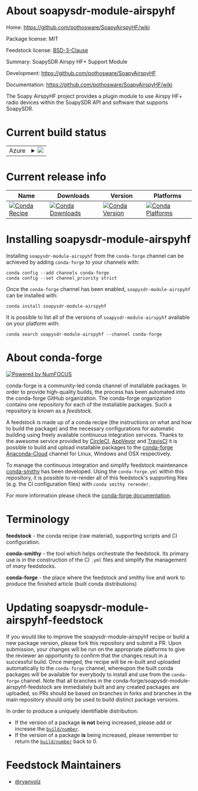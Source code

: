 About soapysdr-module-airspyhf
==============================

Home: https://github.com/pothosware/SoapyAirspyHF/wiki

Package license: MIT

Feedstock license: [BSD-3-Clause](https://github.com/conda-forge/soapysdr-module-airspyhf-feedstock/blob/master/LICENSE.txt)

Summary: SoapySDR Airspy HF+ Support Module

Development: https://github.com/pothosware/SoapyAirspyHF

Documentation: https://github.com/pothosware/SoapyAirspyHF/wiki

The Soapy AirspyHF project provides a plugin module to use Airspy HF+ radio
devices within the SoapySDR API and software that supports SoapySDR.


Current build status
====================


<table>
    
  <tr>
    <td>Azure</td>
    <td>
      <details>
        <summary>
          <a href="https://dev.azure.com/conda-forge/feedstock-builds/_build/latest?definitionId=13524&branchName=master">
            <img src="https://dev.azure.com/conda-forge/feedstock-builds/_apis/build/status/soapysdr-module-airspyhf-feedstock?branchName=master">
          </a>
        </summary>
        <table>
          <thead><tr><th>Variant</th><th>Status</th></tr></thead>
          <tbody><tr>
              <td>linux_64</td>
              <td>
                <a href="https://dev.azure.com/conda-forge/feedstock-builds/_build/latest?definitionId=13524&branchName=master">
                  <img src="https://dev.azure.com/conda-forge/feedstock-builds/_apis/build/status/soapysdr-module-airspyhf-feedstock?branchName=master&jobName=linux&configuration=linux_64_" alt="variant">
                </a>
              </td>
            </tr><tr>
              <td>osx_64</td>
              <td>
                <a href="https://dev.azure.com/conda-forge/feedstock-builds/_build/latest?definitionId=13524&branchName=master">
                  <img src="https://dev.azure.com/conda-forge/feedstock-builds/_apis/build/status/soapysdr-module-airspyhf-feedstock?branchName=master&jobName=osx&configuration=osx_64_" alt="variant">
                </a>
              </td>
            </tr><tr>
              <td>win_64</td>
              <td>
                <a href="https://dev.azure.com/conda-forge/feedstock-builds/_build/latest?definitionId=13524&branchName=master">
                  <img src="https://dev.azure.com/conda-forge/feedstock-builds/_apis/build/status/soapysdr-module-airspyhf-feedstock?branchName=master&jobName=win&configuration=win_64_" alt="variant">
                </a>
              </td>
            </tr>
          </tbody>
        </table>
      </details>
    </td>
  </tr>
</table>

Current release info
====================

| Name | Downloads | Version | Platforms |
| --- | --- | --- | --- |
| [![Conda Recipe](https://img.shields.io/badge/recipe-soapysdr--module--airspyhf-green.svg)](https://anaconda.org/conda-forge/soapysdr-module-airspyhf) | [![Conda Downloads](https://img.shields.io/conda/dn/conda-forge/soapysdr-module-airspyhf.svg)](https://anaconda.org/conda-forge/soapysdr-module-airspyhf) | [![Conda Version](https://img.shields.io/conda/vn/conda-forge/soapysdr-module-airspyhf.svg)](https://anaconda.org/conda-forge/soapysdr-module-airspyhf) | [![Conda Platforms](https://img.shields.io/conda/pn/conda-forge/soapysdr-module-airspyhf.svg)](https://anaconda.org/conda-forge/soapysdr-module-airspyhf) |

Installing soapysdr-module-airspyhf
===================================

Installing `soapysdr-module-airspyhf` from the `conda-forge` channel can be achieved by adding `conda-forge` to your channels with:

```
conda config --add channels conda-forge
conda config --set channel_priority strict
```

Once the `conda-forge` channel has been enabled, `soapysdr-module-airspyhf` can be installed with:

```
conda install soapysdr-module-airspyhf
```

It is possible to list all of the versions of `soapysdr-module-airspyhf` available on your platform with:

```
conda search soapysdr-module-airspyhf --channel conda-forge
```


About conda-forge
=================

[![Powered by NumFOCUS](https://img.shields.io/badge/powered%20by-NumFOCUS-orange.svg?style=flat&colorA=E1523D&colorB=007D8A)](http://numfocus.org)

conda-forge is a community-led conda channel of installable packages.
In order to provide high-quality builds, the process has been automated into the
conda-forge GitHub organization. The conda-forge organization contains one repository
for each of the installable packages. Such a repository is known as a *feedstock*.

A feedstock is made up of a conda recipe (the instructions on what and how to build
the package) and the necessary configurations for automatic building using freely
available continuous integration services. Thanks to the awesome service provided by
[CircleCI](https://circleci.com/), [AppVeyor](https://www.appveyor.com/)
and [TravisCI](https://travis-ci.com/) it is possible to build and upload installable
packages to the [conda-forge](https://anaconda.org/conda-forge)
[Anaconda-Cloud](https://anaconda.org/) channel for Linux, Windows and OSX respectively.

To manage the continuous integration and simplify feedstock maintenance
[conda-smithy](https://github.com/conda-forge/conda-smithy) has been developed.
Using the ``conda-forge.yml`` within this repository, it is possible to re-render all of
this feedstock's supporting files (e.g. the CI configuration files) with ``conda smithy rerender``.

For more information please check the [conda-forge documentation](https://conda-forge.org/docs/).

Terminology
===========

**feedstock** - the conda recipe (raw material), supporting scripts and CI configuration.

**conda-smithy** - the tool which helps orchestrate the feedstock.
                   Its primary use is in the construction of the CI ``.yml`` files
                   and simplify the management of *many* feedstocks.

**conda-forge** - the place where the feedstock and smithy live and work to
                  produce the finished article (built conda distributions)


Updating soapysdr-module-airspyhf-feedstock
===========================================

If you would like to improve the soapysdr-module-airspyhf recipe or build a new
package version, please fork this repository and submit a PR. Upon submission,
your changes will be run on the appropriate platforms to give the reviewer an
opportunity to confirm that the changes result in a successful build. Once
merged, the recipe will be re-built and uploaded automatically to the
`conda-forge` channel, whereupon the built conda packages will be available for
everybody to install and use from the `conda-forge` channel.
Note that all branches in the conda-forge/soapysdr-module-airspyhf-feedstock are
immediately built and any created packages are uploaded, so PRs should be based
on branches in forks and branches in the main repository should only be used to
build distinct package versions.

In order to produce a uniquely identifiable distribution:
 * If the version of a package **is not** being increased, please add or increase
   the [``build/number``](https://docs.conda.io/projects/conda-build/en/latest/resources/define-metadata.html#build-number-and-string).
 * If the version of a package **is** being increased, please remember to return
   the [``build/number``](https://docs.conda.io/projects/conda-build/en/latest/resources/define-metadata.html#build-number-and-string)
   back to 0.

Feedstock Maintainers
=====================

* [@ryanvolz](https://github.com/ryanvolz/)

